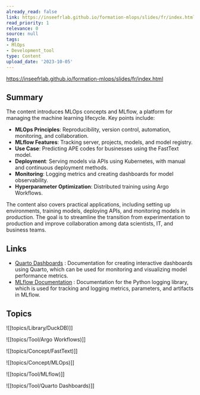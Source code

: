 ```yaml
---
already_read: false
link: https://inseefrlab.github.io/formation-mlops/slides/fr/index.html
read_priority: 1
relevance: 0
source: null
tags:
- MlOps
- Development_tool
type: Content
upload_date: '2023-10-05'
---
```


https://inseefrlab.github.io/formation-mlops/slides/fr/index.html
## Summary

The content introduces MLOps concepts and MLflow, a platform for managing the machine learning lifecycle. Key points include:

- **MLOps Principles**: Reproducibility, version control, automation, monitoring, and collaboration.
- **MLflow Features**: Tracking server, projects, models, and model registry.
- **Use Case**: Predicting APE codes for businesses using the FastText model.
- **Deployment**: Serving models via APIs using Kubernetes, with manual and continuous deployment methods.
- **Monitoring**: Logging metrics and creating dashboards for model observability.
- **Hyperparameter Optimization**: Distributed training using Argo Workflows.

The content also covers practical applications, including setting up environments, training models, deploying APIs, and monitoring models in production. The goal is to streamline the transition from experimentation to production and improve collaboration among data scientists, IT, and business teams.
## Links

- [Quarto Dashboards](https://quarto.org/docs/dashboards/) : Documentation for creating interactive dashboards using Quarto, which can be used for monitoring and visualizing model performance metrics.
- [MLflow Documentation](https://docs.python.org/3/library/logging.html) : Documentation for the Python logging library, which is used for tracking and logging metrics, parameters, and artifacts in MLflow.

## Topics

![[topics/Library/DuckDB)]]

![[topics/Tool/Argo Workflows)]]

![[topics/Concept/FastText)]]

![[topics/Concept/MLOps)]]

![[topics/Tool/MLflow)]]

![[topics/Tool/Quarto Dashboards)]]